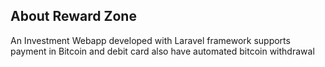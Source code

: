 

## About Reward Zone
An Investment Webapp developed with Laravel framework
supports payment in Bitcoin and debit card
also have automated bitcoin withdrawal

